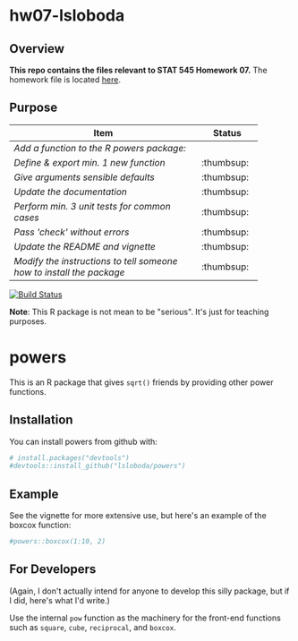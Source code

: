 
<!-- README.md is generated from README.Rmd. Please edit that file -->
hw07-lsloboda
=============

Overview
--------

**This repo contains the files relevant to STAT 545 Homework 07.** The homework file is located [here](https://github.com/STAT545-UBC-students/hw07-lsloboda/blob/master/hw07-lsloboda.md).

Purpose
-------

<table style="width:88%;">
<colgroup>
<col width="69%" />
<col width="18%" />
</colgroup>
<thead>
<tr class="header">
<th><strong>Item</strong></th>
<th><strong>Status</strong></th>
</tr>
</thead>
<tbody>
<tr class="odd">
<td><em>Add a function to the R powers package:</em></td>
<td></td>
</tr>
<tr class="even">
<td><em>Define &amp; export min. 1 new function</em></td>
<td>:thumbsup:</td>
</tr>
<tr class="odd">
<td><em>Give arguments sensible defaults</em></td>
<td>:thumbsup:</td>
</tr>
<tr class="even">
<td><em>Update the documentation</em></td>
<td>:thumbsup:</td>
</tr>
<tr class="odd">
<td><em>Perform min. 3 unit tests for common cases</em></td>
<td>:thumbsup:</td>
</tr>
<tr class="even">
<td><em>Pass 'check' without errors</em></td>
<td>:thumbsup:</td>
</tr>
<tr class="odd">
<td><em>Update the README and vignette</em></td>
<td>:thumbsup:</td>
</tr>
<tr class="even">
<td><em>Modify the instructions to tell someone how to install the package</em></td>
<td>:thumbsup:</td>
</tr>
</tbody>
</table>

[![Build Status](https://travis-ci.org/vincenzocoia/powers.svg?branch=master)](https://travis-ci.org/vincenzocoia/powers)

**Note**: This R package is not mean to be "serious". It's just for teaching purposes.

powers
======

This is an R package that gives `sqrt()` friends by providing other power functions.

Installation
------------

You can install powers from github with:

``` r
# install.packages("devtools")
#devtools::install_github("lsloboda/powers")
```

Example
-------

See the vignette for more extensive use, but here's an example of the boxcox function:

``` r
#powers::boxcox(1:10, 2)
```

For Developers
--------------

(Again, I don't actually intend for anyone to develop this silly package, but if I did, here's what I'd write.)

Use the internal `pow` function as the machinery for the front-end functions such as `square`, `cube`, `reciprocal`, and `boxcox`.
